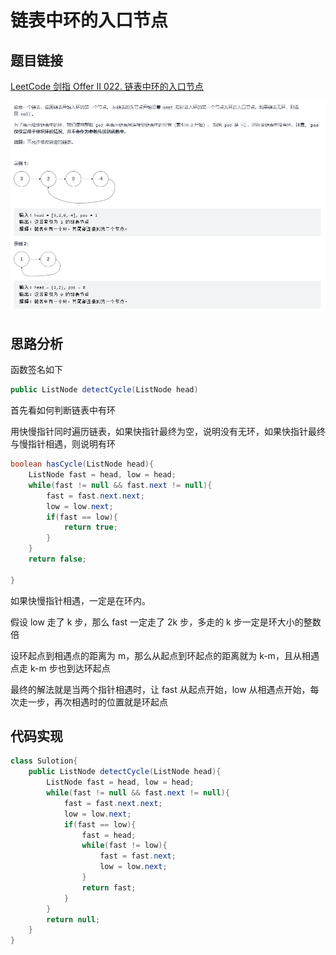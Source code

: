 # 链表中环的入口节点

## 题目链接

[LeetCode 剑指 Offer II 022. 链表中环的入口节点](https://leetcode-cn.com/problems/c32eOV/)

![](../../pics/链表中环的入口节点.png)

## 思路分析

函数签名如下

```java
public ListNode detectCycle(ListNode head)
```

首先看如何判断链表中有环

用快慢指针同时遍历链表，如果快指针最终为空，说明没有无环，如果快指针最终与慢指针相遇，则说明有环

```java
boolean hasCycle(ListNode head){
    ListNode fast = head, low = head;
    while(fast != null && fast.next != null){
        fast = fast.next.next;
        low = low.next;
        if(fast == low){
            return true;
        }
    }
    return false;

}
```

如果快慢指针相遇，一定是在环内。

假设 low 走了 k 步，那么 fast 一定走了 2k 步，多走的 k 步一定是环大小的整数倍

设环起点到相遇点的距离为 m，那么从起点到环起点的距离就为 k-m，且从相遇点走 k-m 步也到达环起点

最终的解法就是当两个指针相遇时，让 fast 从起点开始，low 从相遇点开始，每次走一步，再次相遇时的位置就是环起点

## 代码实现

```java
class Sulotion{
    public ListNode detectCycle(ListNode head){
        ListNode fast = head, low = head;
        while(fast != null && fast.next != null){
            fast = fast.next.next;
            low = low.next;
            if(fast == low){
                fast = head;
                while(fast != low){
                    fast = fast.next;
                    low = low.next;
                }
                return fast;
            }
        }
        return null;
    }
}
```
